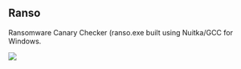 ## Ranso
Ransomware Canary Checker
(ranso.exe built using Nuitka/GCC for Windows. 


![](https://nabyte.com/imgs/49bdd383b24a710b6b4d6654f0e987ee88ef7b56Capture.png)
